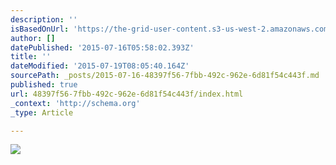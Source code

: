 ```yaml
---
description: ''
isBasedOnUrl: 'https://the-grid-user-content.s3-us-west-2.amazonaws.com/96bb0abb-6da7-49ce-8b9e-e137008ef351.jpg'
author: []
datePublished: '2015-07-16T05:58:02.393Z'
title: ''
dateModified: '2015-07-19T08:05:40.164Z'
sourcePath: _posts/2015-07-16-48397f56-7fbb-492c-962e-6d81f54c443f.md
published: true
url: 48397f56-7fbb-492c-962e-6d81f54c443f/index.html
_context: 'http://schema.org'
_type: Article

---
```

![](https://the-grid-user-content.s3-us-west-2.amazonaws.com/96bb0abb-6da7-49ce-8b9e-e137008ef351.jpg)